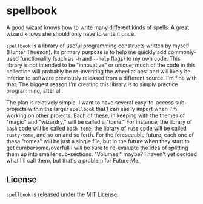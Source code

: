 # spellbook

A good wizard knows how to write many different kinds of spells. A great wizard knows she should only have to write it once.

`spellbook` is a library of useful programming constructs written by myself (Hunter Thueson). Its primary purpose is to help
me quickly add commonly-used functionality (such as `-h` and `--help` flags) to my own code. This library is not intended to
be "innovative" or unique; much of the code in this collection will probably be re-inventing the wheel at best and will likely
be inferior to software previously released from a different source. I'm fine with that. The biggest reason I'm creating this
library is to simply practice programming, after all.

The plan is relatively simple. I want to have several easy-to-access sub-projects within the larger `spellbook` that I can easily
import when I'm working on other projects. Each of these, in keeping with the themes of "magic" and "wizardry," will be called
a "tome." For instance, the library of `bash` code will be called `bash-tome`, the library of `rust` code will be called
`rusty-tome`, and so on and so forth. For the foreseeable future, each one of these "tomes" will be just a single file, but
in the future when they start to get cumbersome/overfull I will be sure to re-evaluate the idea of splitting them up into smaller
sub-sections. "Volumes," maybe? I haven't yet decided what I'll call them, but that's a problem for Future Me.

## License
`spellbook` is released under the [MIT License](./LICENSE).
